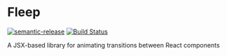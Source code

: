 Fleep
==

[![semantic-release](https://img.shields.io/badge/%20%20%F0%9F%93%A6%F0%9F%9A%80-semantic--release-e10079.svg)](https://github.com/semantic-release/semantic-release)
[![Build Status](https://travis-ci.org/chrisdevereux/fleep.svg?branch=master)](https://travis-ci.org/chrisdevereux/fleep)

A JSX-based library for animating transitions between React components 
